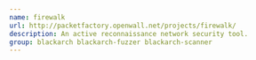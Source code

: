 ```yaml
---
name: firewalk
url: http://packetfactory.openwall.net/projects/firewalk/
description: An active reconnaissance network security tool.
group: blackarch blackarch-fuzzer blackarch-scanner
---
```

